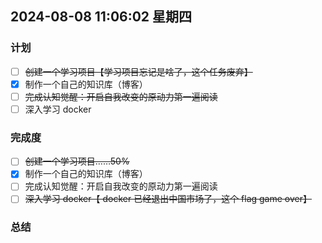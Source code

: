 ## 2024-08-08 11:06:02 星期四

### 计划

- [ ] ~~创建一个学习项目【学习项目忘记是啥了，这个任务废弃】~~
- [x] 制作一个自己的知识库（博客）
- [ ] ~~完成认知觉醒：开启自我改变的原动力第一遍阅读~~
- [ ] 深入学习 docker

### 完成度

- [ ] ~~创建一个学习项目……50%~~
- [x] 制作一个自己的知识库（博客）
- [ ] 完成认知觉醒：开启自我改变的原动力第一遍阅读
- [ ] ~~深入学习 docker【 docker 已经退出中国市场了，这个 flag game over】~~

### 总结